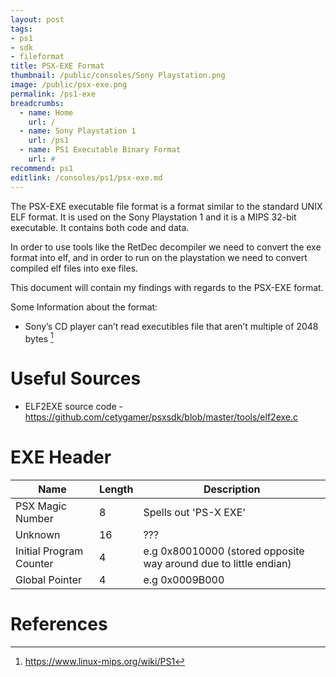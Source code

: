 ```yaml
---
layout: post
tags: 
- ps1
- sdk
- fileformat
title: PSX-EXE Format
thumbnail: /public/consoles/Sony Playstation.png
image: /public/psx-exe.png
permalink: /ps1-exe
breadcrumbs:
  - name: Home
    url: /
  - name: Sony Playstation 1
    url: /ps1
  - name: PS1 Executable Binary Format
    url: #
recommend: ps1
editlink: /consoles/ps1/psx-exe.md
---
```


The PSX-EXE executable file format is a format similar to the standard UNIX ELF format. 
It is used on the Sony Playstation 1 and it is a MIPS 32-bit executable. It contains both code and data.

In order to use tools like the RetDec decompiler we need to convert the exe format into elf, and in order to run on the playstation we need to convert compiled elf files into exe files.

This document will contain my findings with regards to the PSX-EXE format.

Some Information about the format:
* Sony’s CD player can’t read executibles file that aren’t multiple of 2048 bytes [^1]

# Useful Sources
* ELF2EXE source code - https://github.com/cetygamer/psxsdk/blob/master/tools/elf2exe.c

# EXE Header

Name | Length | Description
--- | --- | ---
PSX Magic Number | 8 | Spells out 'PS-X EXE'
Unknown | 16 | ???
Initial Program Counter | 4 | e.g 0x80010000 (stored opposite way around due to little endian)
Global Pointer | 4 | e.g 0x0009B000



# References

[^1]: https://www.linux-mips.org/wiki/PS1
